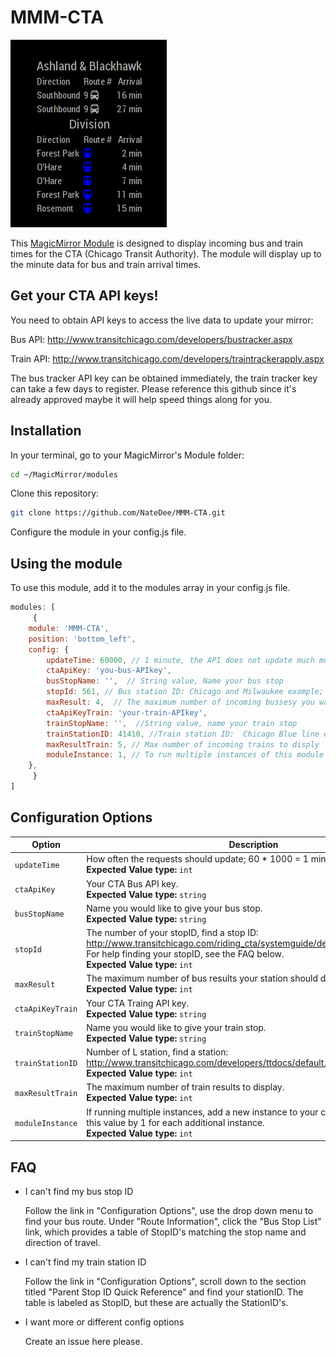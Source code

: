 # MMM-CTA

![Example of MMM-CTA](./screenshots/MMM-CTA.png)

This [MagicMirror Module][mm] is designed to display incoming bus and train times for the CTA (Chicago Transit Authority).  The module will display up to the minute data for bus and train arrival times.

## Get your CTA API keys!

You need to obtain API keys to access the live data to update your mirror:

Bus API:  http://www.transitchicago.com/developers/bustracker.aspx

Train API:  http://www.transitchicago.com/developers/traintrackerapply.aspx

The bus tracker API key can be obtained immediately, the train tracker key can take a few days to register.  Please reference this github since it's already approved maybe it will help speed things along for you.

## Installation

In your terminal, go to your MagicMirror's Module folder:

```bash
cd ~/MagicMirror/modules
```
Clone this repository:
```bash
git clone https://github.com/NateDee/MMM-CTA.git
```
Configure the module in your config.js file.


## Using the module

To use this module, add it to the modules array in your config.js file.

```js
modules: [
     {
	module: 'MMM-CTA',
	position: 'bottom_left',
	config: {
		updateTime: 60000, // 1 minute, the API does not update much more often so going below this is unnecessary
		ctaApiKey: 'you-bus-APIkey',
		busStopName: '',  // String value, Name your bus stop
		stopId: 561, // Bus station ID: Chicago and Milwaukee example; go to http://www.transitchicago.com/riding_cta/systemguide/default.aspx to find your stop ID
		maxResult: 4,  // The maximum number of incoming bussesy you want to display for bus stops
		ctaApiKeyTrain: 'your-train-APIkey',
		trainStopName: '',  //String value, name your train stop
		trainStationID: 41410, //Train station ID:  Chicago Blue line example; http://www.transitchicago.com/developers/ttdocs/default.aspx#_Toc296199909
		maxResultTrain: 5, // Max number of incoming trains to disply
		moduleInstance: 1, // To run multiple instances of this module
	},
     }
]
```

## Configuration Options

Option|Description
------|-----------
`updateTime`|How often the requests should update; 60 * 1000 = 1 minute.<br/>**Expected Value type:** `int`
`ctaApiKey`|Your CTA Bus API key.<br/>**Expected Value type:** `string`
`busStopName`|Name you would like to give your bus stop.<br/>**Expected Value type:** `string`
`stopId`|The number of your stopID, find a stop ID:<br/>http://www.transitchicago.com/riding_cta/systemguide/default.aspx<br/>For help finding your stopID, see the FAQ below.<br/>**Expected Value type:** `int`
`maxResult`|The maximum number of bus results your station should display.<br/>**Expected Value type:** `int`
`ctaApiKeyTrain`|Your CTA Traing API key.<br/>**Expected Value type:** `string`
`trainStopName`|Name you would like to give your train stop.<br/>**Expected Value type:** `string`
`trainStationID`|Number of L station, find a station:<br/>http://www.transitchicago.com/developers/ttdocs/default.aspx#_Toc296199909<br/>**Expected Value type:** `int`
`maxResultTrain`|The maximum number of train results to display.<br/>**Expected Value type:** `int`
`moduleInstance`|If running multiple instances, add a new instance to your config.js and increment this value by 1 for each additional instance.<br/>**Expected Value type:** `int`


## FAQ
- I can't find my bus stop ID
	
	Follow the link in "Configuration Options", use the drop down menu to find your bus route.  Under "Route Information", click the "Bus Stop List" link, which provides a table of StopID's matching the stop name and direction of travel.
	
- I can't find my train station ID

	Follow the link in "Configuration Options", scroll down to the section titled "Parent Stop ID Quick Reference" and find your stationID.  The table is labeled as StopID, but these are actually the StationID's.
	
- I want more or different config options
	
	Create an issue here please.

[mm]: https://github.com/MichMich/MagicMirror
